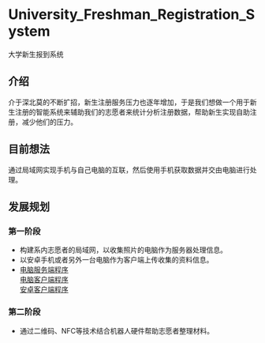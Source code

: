 # University_Freshman_Registration_System
大学新生报到系统
## 介绍
介于深北莫的不断扩招，新生注册服务压力也逐年增加，于是我们想做一个用于新生注册的智能系统来辅助我们的志愿者来统计分析注册数据，帮助新生实现自助注册，减少他们的压力。

## 目前想法
通过局域网实现手机与自己电脑的互联，然后使用手机获取数据并交由电脑进行处理。



## 发展规划
### 第一阶段
- 构建系内志愿者的局域网，以收集照片的电脑作为服务器处理信息。
- 以安卓手机或者另外一台电脑作为客户端上传收集的资料信息。
- 
    [电脑服务端程序](https://github.com/LJW0401/University_Freshman_Registration_System_PCServer)<br>
    [电脑客户端程序](https://github.com/LJW0401/University_Freshman_Registration_System_PCClient)<br>
    [安卓客户端程序](https://github.com/LJW0401/University_Freshman_Registration_System_AndroidClient)<br>
<!-- - 创建Windows端服务程序，自动分类，甄别考生照片。
- 创建Android端服务程序，统计新生报到材料情况并上传至数据库，当有缺失的同学回来时可以在原有基础上继续添加报到材料。
- 创建数据库云服务，后端统计材料状况。 -->

### 第二阶段
- 通过二维码、NFC等技术结合机器人硬件帮助志愿者整理材料。